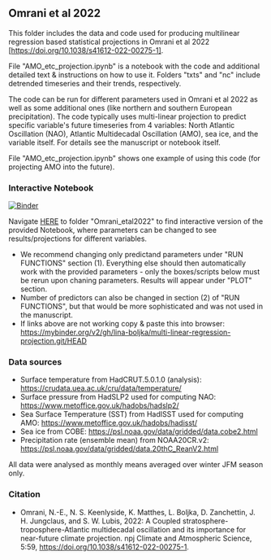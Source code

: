 ## Omrani et al 2022

This folder includes the data and code used for producing multilinear regression based statistical projections in Omrani et al 2022 [https://doi.org/10.1038/s41612-022-00275-1]. 

File "AMO_etc_projection.ipynb" is a notebook with the code and additional detailed text & instructions on how to use it.
Folders "txts" and "nc" include detrended timeseries and their trends, respectively. 

The code can be run for different parameters used in Omrani et al 2022 as well as some additional ones (like northern and southern European precipitation). The code typically uses multi-linear projection to predict specific variable's future timeseries from 4 variables: North Atlantic Oscillation (NAO), Atlantic Multidecadal Oscillation (AMO), sea ice, and the variable itself. For details see the manuscript or notebook itself.

File "AMO_etc_projection.ipynb" shows one example of using this code (for projecting AMO into the future).

### Interactive Notebook

[![Binder](https://mybinder.org/badge_logo.svg)](https://mybinder.org/v2/gh/lina-boljka/multi-linear-regression-projection.git/HEAD)

Navigate <a href="https://mybinder.org/v2/gh/lina-boljka/multi-linear-regression-projection.git/HEAD">HERE</a> to folder "Omrani_etal2022" to find interactive version of the provided Notebook, where parameters can be changed to see results/projections for different variables.
* We recommend changing only predictand parameters under "RUN FUNCTIONS" section (1). Everything else should then automatically work with the provided parameters - only the boxes/scripts below must be rerun upon chaning parameters. Results will appear under "PLOT" section.
* Number of predictors can also be changed in section (2) of "RUN FUNCTIONS", but that would be more sophisticated and was not used in the manuscript.
* If links above are not working copy & paste this into browser: https://mybinder.org/v2/gh/lina-boljka/multi-linear-regression-projection.git/HEAD

### Data sources
* Surface temperature from HadCRUT.5.0.1.0 (analysis): https://crudata.uea.ac.uk/cru/data/temperature/
* Surface pressure from HadSLP2 used for computing NAO: https://www.metoffice.gov.uk/hadobs/hadslp2/  
* Sea Surface Temperature (SST) from HadISST used for computing AMO: https://www.metoffice.gov.uk/hadobs/hadisst/
* Sea ice from COBE: https://psl.noaa.gov/data/gridded/data.cobe2.html 
* Precipitation rate (ensemble mean) from NOAA20CR.v2: https://psl.noaa.gov/data/gridded/data.20thC_ReanV2.html

All data were analysed as monthly means averaged over winter JFM season only.

### Citation
* Omrani, N.-E., N. S. Keenlyside, K. Matthes, L. Boljka, D. Zanchettin, J. H. Jungclaus, and S. W. Lubis, 2022: A Coupled stratosphere-troposphere-Atlantic multidecadal oscillation and its importance for near-future climate projection. npj Climate and Atmospheric Science, 5:59, https://doi.org/10.1038/s41612-022-00275-1. 
